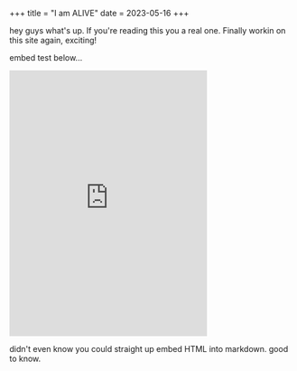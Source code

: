 +++
title = "I am ALIVE"
date = 2023-05-16
+++

hey guys what's up. If you're reading this you a real one.
Finally workin on this site again, exciting!

embed test below...
<iframe style="border: 0; width: 350px; height: 470px;" src="https://bandcamp.com/EmbeddedPlayer/album=455259711/size=large/bgcol=181a1b/linkcol=ba7906/tracklist=false/track=318253132/transparent=true/" seamless><a href="https://a2345.bandcamp.com/album/many-ambient-genres">Many Ambient Genres by [A2]</a></iframe>

didn't even know you could straight up embed HTML into markdown. good to know.